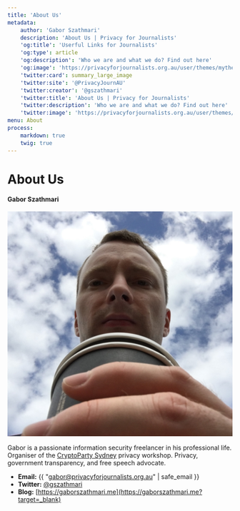 ```yaml
---
title: 'About Us'
metadata:
    author: 'Gabor Szathmari'
    description: 'About Us | Privacy for Journalists'
    'og:title': 'Userful Links for Journalists'
    'og:type': article
    'og:description': 'Who we are and what we do? Find out here'
    'og:image': 'https://privacyforjournalists.org.au/user/themes/mytheme/images/social.png'
    'twitter:card': summary_large_image
    'twitter:site': '@PrivacyJournAU'
    'twitter:creator': '@gszathmari'
    'twitter:title': 'About Us | Privacy for Journalists'
    'twitter:description': 'Who we are and what we do? Find out here'
    'twitter:image': 'https://privacyforjournalists.org.au/user/themes/mytheme/images/social.png'
menu: About
process:
    markdown: true
    twig: true
---
```


# About Us

#### Gabor Szathmari

![Gabor Szathmari](gabor.jpg?lightbox=1024&cropResize=200,200)

Gabor is a passionate information security freelancer in his professional life. Organiser of the [CryptoParty Sydney](https://www.cryptoparty.in/sydney?target=_blank) privacy workshop. Privacy, government transparency, and free speech advocate.

* **Email:** {{ "gabor@privacyforjournalists.org.au" | safe_email }}
* **Twitter:** [@gszathmari](https://www.twitter.com/gszathmari?target=_blank)
* **Blog:** [https://gaborszathmari.me](https://gaborszathmari.me?target=_blank)
